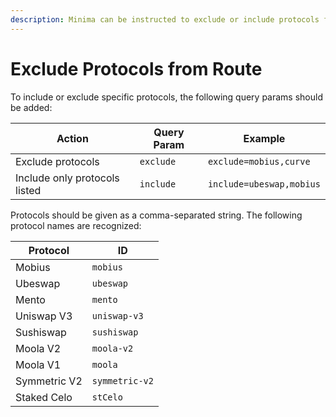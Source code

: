 ```yaml
---
description: Minima can be instructed to exclude or include protocols for a given route
---
```


# Exclude Protocols from Route

To include or exclude specific protocols, the following query params should be added:

| Action                        | Query Param | Example                  |
| ----------------------------- | ----------- | ------------------------ |
| Exclude protocols             | `exclude`   | `exclude=mobius,curve`   |
| Include only protocols listed | `include`   | `include=ubeswap,mobius` |

Protocols should be given as a comma-separated string. The following protocol names are recognized:

| Protocol     | ID             |
| ------------ | -------------- |
| Mobius       | `mobius`       |
| Ubeswap      | `ubeswap`      |
| Mento        | `mento`        |
| Uniswap V3   | `uniswap-v3`   |
| Sushiswap    | `sushiswap`    |
| Moola V2     | `moola-v2`     |
| Moola V1     | `moola`        |
| Symmetric V2 | `symmetric-v2` |
| Staked Celo  | `stCelo`       |
